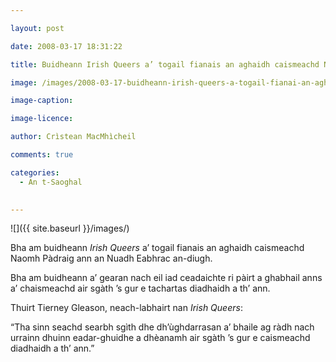 ```yaml
---

layout: post

date: 2008-03-17 18:31:22

title: Buidheann Irish Queers a’ togail fianais an aghaidh caismeachd Naomh Pàdraig

image: /images/2008-03-17-buidheann-irish-queers-a-togail-fianai-an-aghaidh-caismeachd-naomh-padraig.jpg

image-caption:

image-licence:

author: Crìstean MacMhìcheil

comments: true

categories:
  - An t-Saoghal
  

---
```


![]({{ site.baseurl }}/images/)

Bha am buidheann _Irish Queers_ a’ togail fianais an aghaidh caismeachd Naomh Pàdraig ann an Nuadh Eabhrac an-diugh.

<!--more-->

Bha am buidheann a’ gearan nach eil iad ceadaichte ri pàirt a ghabhail anns a’ chaismeachd air sgàth ’s gur e tachartas diadhaidh a th’ ann.

Thuirt Tierney Gleason, neach-labhairt nan _Irish Queers_:

“Tha sinn seachd searbh sgìth dhe dh’ùghdarrasan a’ bhaile ag ràdh nach urrainn dhuinn eadar-ghuidhe a dhèanamh air sgàth ’s gur e caismeachd diadhaidh a th’ ann.”
